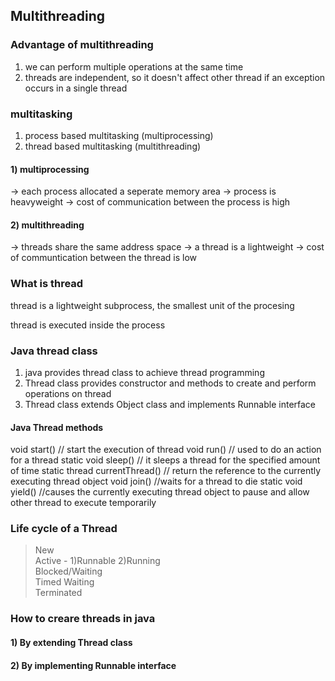 ## Multithreading
### Advantage of multithreading
1) we can perform multiple operations at the same time 
2) threads are independent, so it doesn't affect other thread if an exception occurs in a single thread

### multitasking
1) process based multitasking (multiprocessing)
2) thread based multitasking (multithreading)

#### 1) multiprocessing
-> each process allocated a seperate memory area
-> process is heavyweight
-> cost of communication between the process is high
#### 2) multithreading
-> threads share the same address space
-> a thread is a lightweight
-> cost of communtication between the thread is low

### What is thread
thread is a lightweight subprocess, the smallest unit of the procesing

thread is executed inside the process

### Java thread class
1) java provides thread class to achieve thread programming
2) Thread class provides constructor and methods to create and perform operations on thread
3) Thread class extends Object class and implements Runnable interface

#### Java Thread methods
void start() // start the execution of thread
void run() // used to do an action for a thread
static void sleep() // it sleeps a thread for the specified amount of time
static thread currentThread() // return the reference to the currently executing thread object
void join() //waits for a thread to die
static void yield() //causes the currently executing thread object to pause and allow other thread to execute temporarily

### Life cycle of a Thread
> New <br />
> Active - 1)Runnable 2)Running <br />
> Blocked/Waiting <br />
> Timed Waiting <br />
> Terminated <br />

### How to creare threads in java
#### 1) By extending Thread class
#### 2) By implementing Runnable interface
